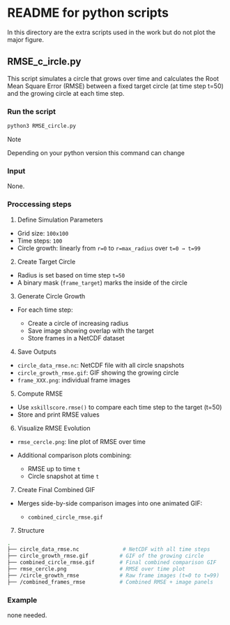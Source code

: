 # README for python scripts
In this directory are the extra scripts used in the work but do not plot the major figure.

## RMSE_c_ircle.py
This script simulates a circle that grows over time and calculates the Root Mean Square Error (RMSE) between a fixed target circle (at time step t=50) and the growing circle at each time step.


### Run the script
```bash
python3 RMSE_circle.py
```

>[!NOTE]
> Depending on your python version this command can change

### Input
None.

### Proccessing steps
1. Define Simulation Parameters

- Grid size: `100x100`
- Time steps: `100`
- Circle growth: linearly from `r=0` to `r=max_radius` over `t=0 → t=99`

2. Create Target Circle

- Radius is set based on time step `t=50`
- A binary mask (`frame_target`) marks the inside of the circle

3. Generate Circle Growth

- For each time step:

  - Create a circle of increasing radius
  - Save image showing overlap with the target
  - Store frames in a NetCDF dataset

4. Save Outputs

- `circle_data_rmse.nc`: NetCDF file with all circle snapshots
- `circle_growth_rmse.gif`: GIF showing the growing circle
- `frame_XXX.png`: individual frame images

5. Compute RMSE

- Use `xskillscore.rmse()` to compare each time step to the target (t=50)
- Store and print RMSE values

6. Visualize RMSE Evolution

- `rmse_cercle.png`: line plot of RMSE over time
- Additional comparison plots combining:

  - RMSE up to time `t`
  - Circle snapshot at time `t`

7. Create Final Combined GIF

- Merges side-by-side comparison images into one animated GIF:

  - `combined_circle_rmse.gif`


7. Structure

``` bash
.
├── circle_data_rmse.nc              # NetCDF with all time steps
├── circle_growth_rmse.gif          # GIF of the growing circle
├── combined_circle_rmse.gif        # Final combined comparison GIF
├── rmse_cercle.png                 # RMSE over time plot
├── /circle_growth_rmse             # Raw frame images (t=0 to t=99)
├── /combined_frames_rmse           # Combined RMSE + image panels
```

### Example
none needed.